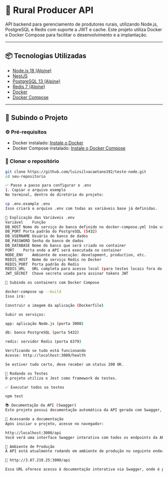 # 🌾 Rural Producer API

API backend para gerenciamento de produtores rurais, utilizando Node.js, PostgreSQL e Redis com suporte a JWT e cache. Este projeto utiliza Docker e Docker Compose para facilitar o desenvolvimento e a implantação.

---

## 📦 Tecnologias Utilizadas

- [Node.js 18 (Alpine)](https://nodejs.org/)
- [NestJS](https://nestjs.com/)
- [PostgreSQL 13 (Alpine)](https://www.postgresql.org/)
- [Redis 7 (Alpine)](https://redis.io/)
- [Docker](https://www.docker.com/)
- [Docker Compose](https://docs.docker.com/compose/)

---

## 🚀 Subindo o Projeto

### ⚙️ Pré-requisitos

- Docker instalado: [Instale o Docker](https://docs.docker.com/get-docker/)
- Docker Compose instalado: [Instale o Docker Compose](https://docs.docker.com/compose/install/)

### 📁 Clonar o repositório

```bash
git clone https://github.com/luizsilvacaetano192/teste-node.git
cd seu-repositorio

✅ Passo a passo para configurar o .env
1. Copiar o arquivo exemplo
No terminal, dentro do diretório do projeto:

cp .env.example .env
Isso criará o arquivo .env com todas as variáveis base já definidas.

📖 Explicação das Variáveis .env
Variável	Função
DB_HOST	Nome do serviço do banco definido no docker-compose.yml (não usar localhost)
DB_PORT	Porta padrão do PostgreSQL (5432)
DB_USERNAME	Usuário do banco de dados
DB_PASSWORD	Senha do banco de dados
DB_DATABASE	Nome do banco que será criado no container
PORT	Porta onde a API será executada no container
NODE_ENV	Ambiente de execução: development, production, etc.
REDIS_HOST	Nome do serviço Redis no Docker
REDIS_PORT	Porta padrão do Redis
REDIS_URL	URL completa para acesso local (para testes locais fora do Docker)
JWT_SECRET	Chave secreta usada para assinar tokens JWT

🐳 Subindo os containers com Docker Compose

docker-compose up --build
Isso irá:

Construir a imagem da aplicação (Dockerfile)

Subir os serviços:

app: aplicação Node.js (porta 3000)

db: banco PostgreSQL (porta 5432)

redis: servidor Redis (porta 6379)

Verificando se tudo está funcionando
Acesse: http://localhost:3000/health

Se estiver tudo certo, deve receber um status 200 OK.

🧪 Rodando os Testes
O projeto utiliza o Jest como framework de testes.

✅ Executar todos os testes

npm test

📚 Documentação da API (Swagger)
Este projeto possui documentação automática da API gerada com Swagger, disponível através do pacote @nestjs/swagger.

🔗 Acessando a documentação
Após iniciar o projeto, acesse no navegador:

http://localhost:3000/api
Você verá uma interface Swagger interativa com todos os endpoints da API, parâmetros, tipos de resposta, erros possíveis e exemplos.

🚀 Ambiente de Produção
A API está atualmente rodando em ambiente de produção no seguinte endereço:

🔗 http://3.87.219.25:3000/api

Essa URL oferece acesso à documentação interativa via Swagger, onde é possível visualizar e testar todos os endpoints disponíveis na API.